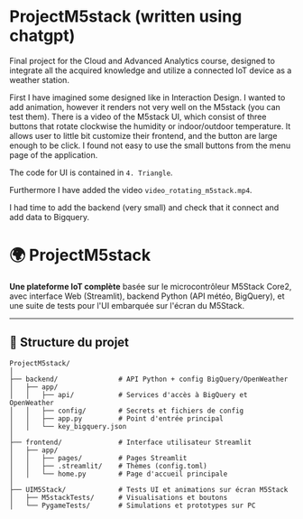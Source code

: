 # ProjectM5stack (written using chatgpt)
Final project for the Cloud and Advanced Analytics course, designed to integrate all the acquired knowledge and utilize a connected IoT device as a weather station.

First I have imagined some designed like in Interaction Design. I wanted to add animation, however it renders not very well on the M5stack (you can test them).
There is a video of the M5stack UI, which consist of three buttons that rotate clockwise the humidity or indoor/outdoor temperature. 
It allows user to little bit customize their frontend, and the button are large enough to be click. I found not easy to use the small buttons from the menu page of the application.

The code for UI is contained in `4. Triangle`.

Furthermore I have added the video `video_rotating_m5stack.mp4`. 

I had time to add the backend (very small) and check that it connect and add data to Bigquery.


# 🌍 ProjectM5stack

**Une plateforme IoT complète** basée sur le microcontrôleur M5Stack Core2, avec interface Web (Streamlit), backend Python (API météo, BigQuery), et une suite de tests pour l'UI embarquée sur l'écran du M5Stack.

---

## 📁 Structure du projet

```plaintext
ProjectM5stack/
│
├── backend/               # API Python + config BigQuery/OpenWeather
│   ├── app/
│   │   ├── api/           # Services d'accès à BigQuery et OpenWeather
│   │   ├── config/        # Secrets et fichiers de config
│   │   ├── app.py         # Point d'entrée principal
│   │   └── key_bigquery.json
│
├── frontend/              # Interface utilisateur Streamlit
│   ├── app/
│   │   ├── pages/         # Pages Streamlit
│   │   ├── .streamlit/    # Thèmes (config.toml)
│   │   └── home.py        # Page d'accueil principale
│
├── UIM5Stack/             # Tests UI et animations sur écran M5Stack
│   ├── M5stackTests/      # Visualisations et boutons
│   └── PygameTests/       # Simulations et prototypes sur PC
